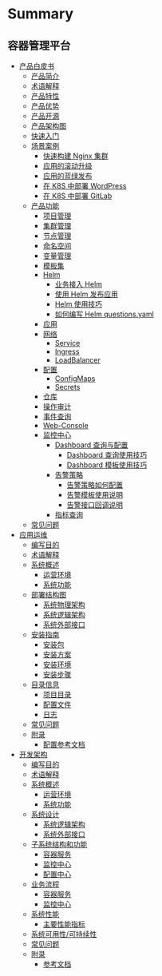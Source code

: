 # Summary

## 容器管理平台
* [产品白皮书]()
    * [产品简介](产品白皮书/Introduction/README.md)
    * [术语解释](产品白皮书/Concepts/Concepts_Terminology.md)
    * [产品特性](产品白皮书/Function/features.md)
    * [产品优势](产品白皮书/Function/superiority.md)
    * [产品开源](产品白皮书/Function/opensource.md)
    * [产品架构图](产品白皮书/Architecture/Architecture.md)
    * [快速入门](产品白皮书/QuickStart/QuickStart.md)
    * [场景案例]()
        * [快速构建 Nginx 集群](产品白皮书/Scenes/Bcs_deploy_nginx_cluster.md)
        * [应用的滚动升级](产品白皮书/Scenes/Bcs_app_Rolling_Update_Deployment.md)
        * [应用的蓝绿发布](产品白皮书/Scenes/Bcs_blue_green_deployment.md)
        * [在 K8S 中部署 WordPress](产品白皮书/Scenes/Deploy_wordpress.md)
        * [在 K8S 中部署 GitLab](产品白皮书/Scenes/Deploy_gitlab_ce.md)
    * [产品功能]()
        * [项目管理](产品白皮书/Function/project_management.md)
        * [集群管理](产品白皮书/Function/cluster_management.md)
        * [节点管理](产品白皮书/Function/node_management.md)
        * [命名空间](产品白皮书/Function/namespace.md)
        * [变量管理](产品白皮书/Function/variable_management.md)
        * [模板集](产品白皮书/Function/templatesets.md)
        * [Helm]()
            * [业务接入 Helm](产品白皮书/Function/helm/ServiceAccess.md)
            * [使用 Helm 发布应用](产品白皮书/Function/helm/Release.md)
            * [Helm 使用技巧](产品白皮书/Function/helm/Skills.md)
            * [如何编写 Helm questions.yaml](产品白皮书/Function/helm/WriteQuestionsYaml.md)
        * [应用](产品白皮书/Function/k8s/Application.md)
        * [网络]()
            * [Service](产品白皮书/Function/k8s/network/Service.md)
            * [Ingress](产品白皮书/Function/k8s/network/Ingress.md)
            * [LoadBalancer](产品白皮书/Function/k8s/network/LoadBalancer.md)
        * [配置]()
            * [ConfigMaps](产品白皮书/Function/k8s/configuration/ConfigMap.md)
            * [Secrets](产品白皮书/Function/k8s/configuration/Secret.md)
        * [仓库](产品白皮书/Function/image_repo.md)
        * [操作审计](产品白皮书/Function/operation_audit.md)
        * [事件查询](产品白皮书/Function/event_query.md)
        * [Web-Console](产品白皮书/Function/web_console/Description.md)
        * [监控中心]()
            * [Dashboard 查询与配置]()
                * [Dashboard 查询使用技巧](产品白皮书/monitor/Dashboard/DashboardSearch.md)
                * [Dashboard 模板使用技巧](产品白皮书/monitor/Dashboard/DashboardTemplate.md)
            * [告警策略]()
                * [告警策略如何配置](产品白皮书/monitor/AlertingRules/alerting_rules.md)
                * [告警模板使用说明](产品白皮书/monitor/AlertingRules/alerting_template.md)
                * [告警接口回调说明](产品白皮书/monitor/AlertingRules/notice_webhook.md)
            * [指标查询](产品白皮书/monitor/MetricsExplorer/metrics_explorer.md)
    * [常见问题](产品白皮书/FAQ/faq.md)
* [应用运维]()
    * [编写目的](应用运维文档/编写目的/PurposeOfWriting.md)
    * [术语解释](应用运维文档/术语解释/Term.md)
    * [系统概述]()
        * [运营环境](应用运维文档/系统概述/OperatingEnvironment.md)
        * [系统功能](应用运维文档/系统概述/SystemFunctions.md)
    * [部署结构图]()
        * [系统物理架构](应用运维文档/部署结构图/SystemPhysicalArchitecture.md)
        * [系统逻辑架构](应用运维文档/部署结构图/SystemLogicArchitecture.md)
        * [系统外部接口](应用运维文档/部署结构图/SystemExternalInterface.md)
    * [安装指南]()
        * [安装包](应用运维文档/安装指南/InstallationDirectoryIntroduction.md)
        * [安装方案](应用运维文档/安装指南/InstallationEnvironment.md)
        * [安装环境](应用运维文档/安装指南/ParameterDescription.md)
        * [安装步骤](应用运维文档/安装指南/MaintenanceInstructions.md)
    * [目录信息]()
        * [项目目录](应用运维文档/目录信息/PreparationBeforeInstallation.md)
        * [配置文件](应用运维文档/目录信息/InstallationDirectoryIntroduction.md)
        * [日志](应用运维文档/目录信息/InstallationEnvironment.md)
    * [常见问题](应用运维文档/FAQ/FAQ.md)
    * [附录]()
        * [配置参考文档](应用运维文档/附录/ConfigurationReferenceDocument.md)
* [开发架构]()
    * [编写目的](开发架构文档/编写目的/Purpose.md)
    * [术语解释](开发架构文档/术语解释/Term.md)
    * [系统概述]()
        * [运营环境](开发架构文档/系统概述/OperatingEnvironment.md)
        * [系统功能](开发架构文档/系统概述/SystemFunctions.md)
    * [系统设计]()
        * [系统逻辑架构](开发架构文档/系统设计/SystemLogicArchitecture.md)
        * [系统外部接口](开发架构文档/系统设计/SystemExternalInterface.md)
    * [子系统结构和功能]()
        * [容器服务](开发架构文档/子系统结构和功能/ContainerService.md)
        * [监控中心](开发架构文档/子系统结构和功能/MonitoringCenter.md)
        * [配置中心](开发架构文档/子系统结构和功能/ConfigurationCenter.md)
    * [业务流程]()
        * [容器服务](开发架构文档/业务流程/ContainerService.md)
        * [监控中心](开发架构文档/业务流程/MonitoringCenter.md)
    * [系统性能]()
        * [主要性能指标](开发架构文档/系统性能/MainPerformancePndicators.md)
    * [系统可用性/可持续性](开发架构文档/系统可用性/SystemAvailabilitySustainability.md)
    * [常见问题](开发架构文档/FAQ/FAQ.md)
    * [附录]()
        * [参考文档](开发架构文档/附录/ReferenceDocument.md)
